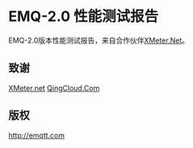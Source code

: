 EMQ-2.0 性能测试报告
====================

EMQ-2.0版本性能测试报告，来自合作伙伴[XMeter.Net](https://www.xmeter.net)。

致谢
----

[XMeter.net](https://www.xmeter.net) [QingCloud.Com](https://www.qingcloud.com)

版权
----

http://emqtt.com
